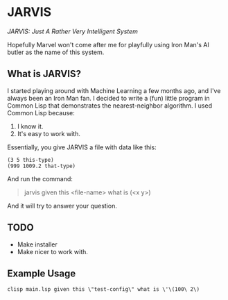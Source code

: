 # JARVIS
*JARVIS: Just A Rather Very Intelligent System*

Hopefully Marvel won't come after me for playfully using Iron Man's AI butler as the name of this system. 

## What is JARVIS?

I started playing around with Machine Learning a few months ago, and I've always been an Iron Man fan. I decided to write a (fun) little program in Common Lisp that demonstrates the nearest-neighbor algorithm. I used Common Lisp because:

1. I know it.
2. It's easy to work with.

Essentially, you give JARVIS a file with data like this:
~~~~
(3 5 this-type)
(999 1009.2 that-type)
~~~~
And run the command:
> jarvis given this \<file-name\> what is (\<x y\>)

And it will try to answer your question.

## TODO
   * Make installer
   * Make nicer to work with.

## Example Usage
~~~~
clisp main.lsp given this \"test-config\" what is \'\(100\ 2\)
~~~~
